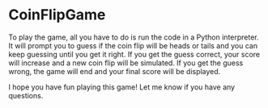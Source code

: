 # CoinFlipGame

To play the game, all you have to do is run the code in a Python interpreter. It will prompt you to guess if the coin flip will be heads or tails and you can keep guessing until you get it right. If you get the guess correct, your score will increase and a new coin flip will be simulated. If you get the guess wrong, the game will end and your final score will be displayed.

I hope you have fun playing this game! Let me know if you have any questions.
